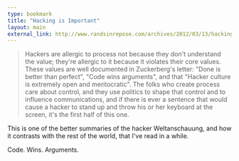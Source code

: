 ```yaml
--- 
type: bookmark
title: "Hacking is Important"
layout: main
external_link: http://www.randsinrepose.com/archives/2012/03/13/hacking_is_important.html
---
```


> Hackers are allergic to process not because they don't understand the value; they're allergic to it because it violates their core values. These values are well documented in Zuckerberg's letter: "Done is better than perfect", "Code wins arguments", and that "Hacker culture is extremely open and meritocratic". The folks who create process care about control, and they use politics to shape that control and to influence communications, and if there is ever a sentence that would cause a hacker to stand up and throw his or her keyboard at the screen, it's the first half of this one.

This is one of the better summaries of the hacker Weltanschauung, and how it contrasts with the rest of the world, that I've read in a while. 

Code. Wins. Arguments.